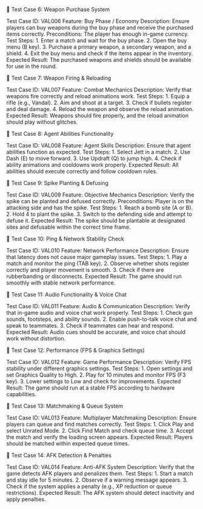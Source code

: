 

📌 Test Case 6: Weapon Purchase System

Test Case ID: VAL006
Feature: Buy Phase / Economy
Description: Ensure players can buy weapons during the buy phase and receive the purchased items correctly.
Preconditions: The player has enough in-game currency.
Test Steps:
	1.	Enter a match and wait for the buy phase.
	2.	Open the buy menu (B key).
	3.	Purchase a primary weapon, a secondary weapon, and a shield.
	4.	Exit the buy menu and check if the items appear in the inventory.
Expected Result: The purchased weapons and shields should be available for use in the round.

📌 Test Case 7: Weapon Firing & Reloading

Test Case ID: VAL007
Feature: Combat Mechanics
Description: Verify that weapons fire correctly and reload animations work.
Test Steps:
	1.	Equip a rifle (e.g., Vandal).
	2.	Aim and shoot at a target.
	3.	Check if bullets register and deal damage.
	4.	Reload the weapon and observe the reload animation.
Expected Result: Weapons should fire properly, and the reload animation should play without glitches.

📌 Test Case 8: Agent Abilities Functionality

Test Case ID: VAL008
Feature: Agent Skills
Description: Ensure that agent abilities function as expected.
Test Steps:
	1.	Select Jett in a match.
	2.	Use Dash (E) to move forward.
	3.	Use Updraft (Q) to jump high.
	4.	Check if ability animations and cooldowns work properly.
Expected Result: All abilities should execute correctly and follow cooldown rules.

📌 Test Case 9: Spike Planting & Defusing

Test Case ID: VAL009
Feature: Objective Mechanics
Description: Verify the spike can be planted and defused correctly.
Preconditions: Player is on the attacking side and has the spike.
Test Steps:
	1.	Reach a bomb site (A or B).
	2.	Hold 4 to plant the spike.
	3.	Switch to the defending side and attempt to defuse it.
Expected Result: The spike should be plantable at designated sites and defusable within the correct time frame.

📌 Test Case 10: Ping & Network Stability Check

Test Case ID: VAL010
Feature: Network Performance
Description: Ensure that latency does not cause major gameplay issues.
Test Steps:
	1.	Play a match and monitor the ping (TAB key).
	2.	Observe whether shots register correctly and player movement is smooth.
	3.	Check if there are rubberbanding or disconnects.
Expected Result: The game should run smoothly with stable network performance.

📌 Test Case 11: Audio Functionality & Voice Chat

Test Case ID: VAL011
Feature: Audio & Communication
Description: Verify that in-game audio and voice chat work properly.
Test Steps:
	1.	Check gun sounds, footsteps, and ability sounds.
	2.	Enable push-to-talk voice chat and speak to teammates.
	3.	Check if teammates can hear and respond.
Expected Result: Audio cues should be accurate, and voice chat should work without distortion.

📌 Test Case 12: Performance (FPS & Graphics Settings)

Test Case ID: VAL012
Feature: Game Performance
Description: Verify FPS stability under different graphics settings.
Test Steps:
	1.	Open settings and set Graphics Quality to High.
	2.	Play for 10 minutes and monitor FPS (F3 key).
	3.	Lower settings to Low and check for improvements.
Expected Result: The game should run at a stable FPS according to hardware capabilities.

📌 Test Case 13: Matchmaking & Queue System

Test Case ID: VAL013
Feature: Multiplayer Matchmaking
Description: Ensure players can queue and find matches correctly.
Test Steps:
	1.	Click Play and select Unrated Mode.
	2.	Click Find Match and check queue time.
	3.	Accept the match and verify the loading screen appears.
Expected Result: Players should be matched within expected queue times.

📌 Test Case 14: AFK Detection & Penalties

Test Case ID: VAL014
Feature: Anti-AFK System
Description: Verify that the game detects AFK players and penalizes them.
Test Steps:
	1.	Start a match and stay idle for 5 minutes.
	2.	Observe if a warning message appears.
	3.	Check if the system applies a penalty (e.g., XP reduction or queue restrictions).
Expected Result: The AFK system should detect inactivity and apply penalties.
